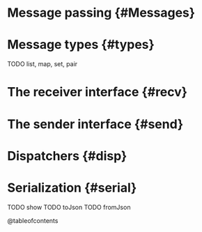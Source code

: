 
# Message passing {#Messages}

# Message types {#types}

TODO list, map, set, pair

# The receiver interface {#recv}

# The sender interface {#send}

# Dispatchers {#disp}


# Serialization {#serial}

TODO show
TODO toJson
TODO fromJson



@tableofcontents




